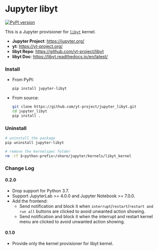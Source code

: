 # Jupyter libyt

[![PyPI version](https://badge.fury.io/py/jupyter-libyt.svg)](https://badge.fury.io/py/jupyter-libyt)

This is a Jupyter provisioner for [`libyt`](https://github.com/yt-project/libyt) kernel.

- **Jupyter Project**: https://jupyter.org/
- **yt**: https://yt-project.org/
- **libyt Repo**: https://github.com/yt-project/libyt
- **libyt Doc**: https://libyt.readthedocs.io/en/latest/

### Install

- From PyPI:
  ```bash
  pip install jupyter-libyt
  ```
- From source:
  ```bash
  git clone https://github.com/yt-project/jupyter_libyt.git
  cd jupyter_libyt
  pip install .
  ```

### Uninstall

```bash
# uninstall the package
pip uninstall jupyter-libyt

# remove the kernelspec folder
rm -rf $<python-prefix>/share/jupyter/kernels/libyt_kernel
```

### Change Log

#### 0.2.0

- Drop support for Python 3.7.
- Support JupyterLab >= 4.0.0 and Jupyter Notebook >= 7.0.0.
- Add the frontend:
  - Send notification and block it when `interrupt`/`restart`/`restart and run all` buttons are
    clicked to avoid unwanted action showing.
  - Send notification and block it when the interrupt and restart kernel menu are clicked to avoid
    unwanted action showing.

#### 0.1.0

- Provide only the kernel provisioner for libyt kernel.
